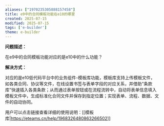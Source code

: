 ```yaml
---
aliases: ["1970235305888157458"]
title: e9中的合同模板功能在e10的哪里
created: 2025-07-15
modified: 2025-07-15
tags: ['e-builder']
theme: e-builder
---
```


**问题描述：**

在e9中的合同模板功能对应的是e10中的什么功能？

**解决方式：**

对应的是e10低代码平台中的业务组件-模板库功能，模板库支持上传模板文件，如各类合同、协议等文件，在线设置书签与表单字段的对应关系，并借助“条款库”快速插入各类条款；从而通过表单按钮或在流程流转中，自动将表单信息填入模板文件中，生成标准化合同文件并保存到指定位置；实现表单、流程、数据、文件的自动协同。

用户可以点击链接查看详细的使用说明：[[模板库|https://eteams.cn/help/1968326480863266502]]